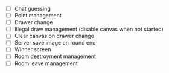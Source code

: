  - [ ] Chat guessing
 - [ ] Point management
 - [ ] Drawer change
 - [ ] Illegal draw management (disable canvas when not started)
 - [ ] Clear canvas on drawer change
 - [ ] Server save image on round end
 - [ ] Winner screen
 - [ ] Room destroyment management
 - [ ] Room leave management
